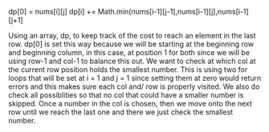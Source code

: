 dp[0] = nums[i][j]
dp[i] += Math.min(nums[i-1][j-1],nums[i-1][j],nums[i-1][j+1]
  
  
Using an array, dp, to keep track of the cost to reach an element in the last row. dp[0] is set this way because we will be starting at the beginning row and beginning column, in this case, at position 1 for both since we will be using row-1 and col-1 to balance this out. We want to check at which col at the current row position holds the smallest number. This is using two for loops that will be set at i = 1 and j = 1 since setting them at zero would return errors and this makes sure each col and/ row is properly visited. We also do check all possiblities so that no col that could have a smaller number is skipped. Once a number in the col is chosen, then we move onto the next row until we reach the last one and there we just check the smallest number. 
